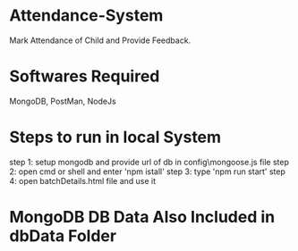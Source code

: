 # Attendance-System
Mark Attendance of Child and Provide Feedback.

# Softwares Required
MongoDB, PostMan, NodeJs

# Steps to run in local System
step 1: setup mongodb and provide url of db in config\mongoose.js file
step 2: open cmd or shell and enter 'npm istall'
step 3: type 'npm run start'
step 4: open batchDetails.html file and use it

# MongoDB DB Data Also Included in dbData Folder